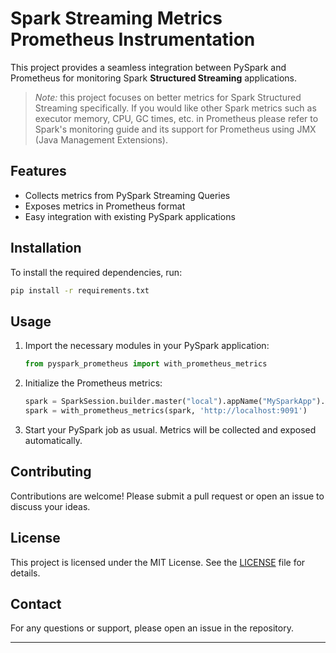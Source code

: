 # Spark Streaming Metrics Prometheus Instrumentation

This project provides a seamless integration between PySpark and Prometheus for monitoring Spark **Structured Streaming** applications.

> *Note:* this project focuses on better metrics for Spark Structured Streaming specifically. If you would like other Spark metrics such as executor memory, CPU, GC times, etc. in Prometheus please refer to Spark's monitoring guide and its support for Prometheus using JMX (Java Management Extensions).

## Features

- Collects metrics from PySpark Streaming Queries
- Exposes metrics in Prometheus format
- Easy integration with existing PySpark applications

## Installation

To install the required dependencies, run:

```bash
pip install -r requirements.txt
```

## Usage

1. Import the necessary modules in your PySpark application:

    ```python
    from pyspark_prometheus import with_prometheus_metrics
    ```

2. Initialize the Prometheus metrics:

    ```python
    spark = SparkSession.builder.master("local").appName("MySparkApp").getOrCreate()
    spark = with_prometheus_metrics(spark, 'http://localhost:9091')
    ```

3. Start your PySpark job as usual. Metrics will be collected and exposed automatically.

## Contributing

Contributions are welcome! Please submit a pull request or open an issue to discuss your ideas.

## License

This project is licensed under the MIT License. See the [LICENSE](LICENSE) file for details.

## Contact

For any questions or support, please open an issue in the repository.
****